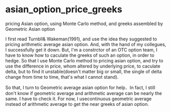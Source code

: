 # asian_option_price_greeks
pricing Asian option, using Monte Carlo method, and greeks assembled by Geometric Asian option

I first read Turnbll& Wakeman(1991), and use the idea they suggested to pricing arithmetic average asian option. And, with the hand 
of my collegues, I successfully get it down. But, I'm a constrctor of an OTC option team, I have to know how to caculate the greeks
of such an option, in order to hedge. So that I use Monte Carlo method to pricing asian option, and try to use the difference in 
price, whom altered by underlying price, to caculate delta, but to find it unstable(doesn't matter big or small, the single of delta
 change from time to time, that's what I cannot stand). 

So that, I turn to Geometric average asian option for help．In fact, I still don't know if geometric average and arithmetic average
can be nearly the same. I have to check it. For now, I usecontinuous geometric average instead of arithmetic average to get the near
greeks of asian option.
 
